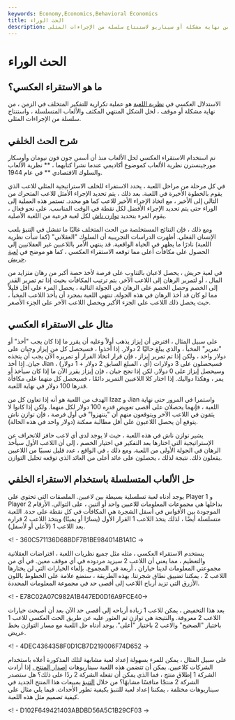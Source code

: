 ```yaml
---
keywords: Economy,Economics,Behavioral Economics
title: الحث الوراء
description: في نظرية اللعبة ، الاستقراء العكسي هو عملية استنتاج للخلف من نهاية مشكلة أو سيناريو لاستنتاج سلسلة من الإجراءات المثلى.
---
```


# الحث الوراء
## ما هو الاستقراء العكسي؟

الاستدلال العكسي في [نظرية اللعبة](/gametheory) هو عملية تكرارية للتفكير المتخلف في الزمن ، من نهاية مشكلة أو موقف ، لحل الشكل المنتهي المكثف والألعاب المتسلسلة ، واستنتاج سلسلة من الإجراءات المثلى.

## شرح الحث الخلفي

تم استخدام الاستقراء العكسي لحل الألعاب منذ أن أسس جون فون نيومان وأوسكار مورجينسترن نظرية الألعاب كموضوع أكاديمي عندما نشرا كتابهما ، ** نظرية الألعاب والسلوك الاقتصادي ** في عام 1944.

في كل مرحلة من مراحل اللعبة ، يحدد الاستقراء للخلف الاستراتيجية المثلى للاعب الذي يقوم بالخطوة الأخيرة في اللعبة. بعد ذلك ، يتم تحديد الإجراء الأمثل للاعب المتحرك من التالي إلى الأخير ، مع اتخاذ الإجراء الأخير للاعب كما هو محدد. تستمر هذه العملية إلى الوراء حتى يتم تحديد الإجراء الأفضل لكل نقطة في الوقت المناسب. على نحو فعال ، يقوم المرء بتحديد [توازن ناش](/nash-equilibrium) لكل لعبة فرعية من اللعبة الأصلية.

ومع ذلك ، فإن النتائج المستخلصة من الحث المتخلف غالبًا ما تفشل في التنبؤ بلعب الإنسان الفعلي. أظهرت الدراسات التجريبية أن السلوك "العقلاني" (كما تنبأت نظرية اللعبة) نادرًا ما يظهر في الحياة الواقعية. قد ينتهي الأمر باللاعبين غير العقلانيين إلى الحصول على مكافآت أعلى مما توقعه الاستقراء العكسي ، كما هو موضح في [لعبة حريش](/centipede-game).

في لعبة حريش ، يحصل لاعبان بالتناوب على فرصة لأخذ حصة أكبر من رهان متزايد من المال ، أو لتمرير الرهان إلى اللاعب الآخر. يتم ترتيب المكافآت بحيث إذا تم تمرير القدر إلى الخصم وحصل الخصم على الرهان في الجولة التالية ، يحصل المرء على أقل قليلاً مما لو كان قد أخذ الرهان في هذه الجولة. تنتهي اللعبة بمجرد أن يأخذ اللاعب المخبأ ، حيث يحصل ذلك اللاعب على الجزء الأكبر ويحصل اللاعب الآخر على الجزء الأصغر.

## مثال على الاستقراء العكسي

على سبيل المثال ، افترض أن إيزاز يذهب أولاً وعليه أن يقرر ما إذا كان يجب "أخذ" أو "تمرير" المخبأ ، والذي يبلغ حاليًا 2 دولار. إذا أخذوا ، فسيحصل كل من إيزاز وجيان على دولار واحد ، ولكن إذا تم تمرير إيزاز ، فإن قرار اتخاذ القرار أو تمريره الآن يجب أن يتخذه جيان. إذا أخذ Jian ، فسيحصلون على 3 دولارات (أي ، المبلغ السابق 2 دولار + 1 دولار) وسيحصل إيزاز على 0 دولار. لكن إذا نجح جيان ، فإن إيزاز يقرر الآن ما إذا كان سيأخذ أو يمر ، وهكذا دواليك. إذا اختار كلا اللاعبين التمرير دائمًا ، فسيحصل كل منهما على مكافأة قدرها 100 دولار في نهاية اللعبة.

الهدف من اللعبة هو أنه إذا تعاون كل من Izaz و Jian واستمرا في المرور حتى نهاية اللعبة ، فإنهما يحصلان على أقصى تعويض قدره 100 دولار لكل منهما. ولكن إذا كانوا لا يثقون في اللاعب الآخر ويتوقعون منهم أن "ينتهزوا" في أول فرصة ، فإن توازن ناش يتوقع أن يحصل اللاعبون على أقل مطالبة ممكنة (دولار واحد في هذه الحالة).

يشير توازن ناش في هذه اللعبة ، حيث لا يوجد لدى أي لاعب حافز للانحراف عن الإستراتيجية التي اختارها بعد التفكير في اختيار الخصم ، إلى أن اللاعب الأول سيأخذ الرهان في الجولة الأولى من اللعبة. ومع ذلك ، في الواقع ، عدد قليل نسبيًا من اللاعبين يفعلون ذلك. نتيجة لذلك ، يحصلون على عائد أعلى من العائد الذي توقعه تحليل التوازن.

## حل الألعاب المتسلسلة باستخدام الاستقراء الخلفي

يوجد أدناه لعبة تسلسلية بسيطة بين لاعبين. الملصقات التي تحتوي على Player 1 و Player 2 بداخلها هي مجموعات المعلومات للاعبين واحد أو اثنين ، على التوالي. الأرقام الموجودة بين الأقواس في أسفل الشجرة هي المكافآت في كل نقطة على حدة. اللعبة متسلسلة أيضًا ، لذلك يتخذ اللاعب 1 القرار الأول (يسارًا أو يمينًا) ويتخذ اللاعب 2 قراره بعد اللاعب 1 (لأعلى أو لأسفل).

<! - 360C571136D68BDF7B1BE984014B1A1C ->

يستخدم الاستقراء العكسي ، مثله مثل جميع نظريات اللعبة ، افتراضات العقلانية والتعظيم ، مما يعني أن اللاعب 2 سيزيد مردوده في أي موقف معين. في أي من مجموعتي المعلومات لدينا خياران ، أربعة في المجموع. بإلغاء الخيارات التي لن يختارها اللاعب 2 ، يمكننا تضييق نطاق شجرتنا. بهذه الطريقة ، سنضع علامة على الخطوط باللون الأزرق التي تزيد أرباح اللاعب إلى أقصى حد في مجموعة المعلومات المحددة.

<! - E78C02A07C982A1B447ED0D16A9FCE40->

بعد هذا التخفيض ، يمكن للاعب 1 زيادة أرباحه إلى أقصى حد الآن بعد أن أصبحت خيارات اللاعب 2 معروفة. والنتيجة هي توازن تم العثور عليه عن طريق الحث العكسي للاعب 1 باختيار "الصحيح" والاعب 2 باختيار "أعلى". يوجد أدناه حل اللعبة مع مسار التوازن بخط عريض.

<! - 4DEC4364358F0D1CB7D219006F74D652 ->

على سبيل المثال ، يمكن للمرء بسهولة إعداد لعبة مشابهة لتلك المذكورة أعلاه باستخدام الشركات كلاعبين. يمكن أن تتضمن هذه اللعبة سيناريوهات [إصدار المنتج .](/rollout) إذا أرادت الشركة 1 إطلاق منتج ، فما الذي يمكن أن تفعله الشركة 2 ردًا على ذلك؟ هل ستصدر الشركة 2 منتجًا منافسًا مشابهًا؟ من خلال [التنبؤ](/forecasting) بمبيعات هذا المنتج الجديد في سيناريوهات مختلفة ، يمكننا إعداد لعبة للتنبؤ بكيفية تطور الأحداث. فيما يلي مثال على كيفية تصميم مثل هذه اللعبة.

<! - D102F649421403ABDBD56A5C1B29CF03 ->

